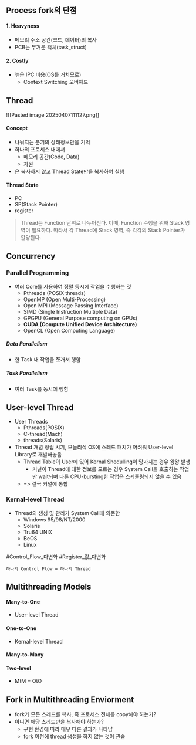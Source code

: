 ## Process fork의 단점
#### 1. Heavyness
- 메모리 주소 공간(코드, 데이터)의 복사
- PCB는 무거운 객체(task_struct)
#### 2. Costly
- 높은 IPC 비용(OS를 거치므로)
	- Context Switching 오버헤드
## Thread
![[Pasted image 20250407111127.png]]
#### Concept
- 나눠지는 분기의 상태정보만을 기억
- 하나의 프로세스 내에서
	- 메모리 공간(Code, Data)
	- 자원
- 은 복사하지 않고 Thread State만을 복사하여 실행
#### Thread State
- PC
- SP(Stack Pointer)
- register

> Thread는 Function 단위로 나누어진다. 
> 이때, Function 수행을 위해 Stack 영역이 필요하다. 
> 따라서 각 Thread에 Stack 영역, 즉 각각의 Stack Pointer가 할당된다.
## Concurrency
### Parallel Programming
- 여러 Core를 사용하여 정말 동시에 작업을 수행하는 것
	- Pthreads (POSIX threads)
	- OpenMP (Open Multi-Processing)
	- Open MPI (Message Passing Interface) 
	- SIMD (Single Instruction Multiple Data) 
	- GPGPU (General Purpose computing on GPUs) 
	- **CUDA (Compute Unified Device Architecture)**
	- OpenCL (Open Computing Language)
##### Data Parallelism
- 한 Task 내 작업을 쪼개서 행함
##### Task Parallelism
- 여러 Task를 동시에 행함
## User-level Thread
- User Threads
	- Pthreads(POSIX)
	- C-thread(Mach)
	- threads(Solaris)
- Thread 개념 정립 시기, 모놀리식 OS에 스레드 패치가 어려워 User-level Library로 개발해놓음
	- Thread Table이 User에 있어 Kernal Shedulling이 망가지는 경우 왕왕 발생
		- 커널이 Thread에 대한 정보를 모르는 경우 System Call을 호출하는 작업만 wait되며 다른 CPU-bursting한 작업은 스케줄링되지 않을 수 있음
	- => 결국 커널에 통합
### Kernal-level Thread
- Thread의 생성 및 관리가 System Call에 의존함
	- Windows 95/98/NT/2000 
	- Solaris 
	- Tru64 UNIX
	- BeOS 
	- Linux

#Control_Flow_다변화 #Register_값_다변화

`하나의 Control Flow = 하나의 Thread`

## Multithreading Models
#### Many-to-One
- User-level Thread
#### One-to-One
- Kernal-level Thread
#### Many-to-Many
#### Two-level
- MtM + OtO
## Fork in Multithreading Enviorment
- fork가 모든 스레드를 복사, 즉 프로세스 전체를 copy해야 하는가?
- 아니면 해당 스레드만을 복사해야 하는가?
	- 구현 환경에 따라 매우 다른 결과가 나타남
	- fork 이전에 thread 생성을 하지 않는 것이 관습

